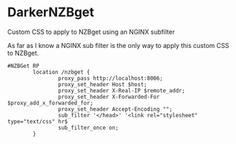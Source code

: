 # DarkerNZBget
Custom CSS to apply to NZBget using an NGINX subfilter

As far as I know a NGINX sub filter is the only way to apply this custom CSS to NZBget.
```
#NZBGet RP
        location /nzbget {
                proxy_pass http://localhost:8006;
                proxy_set_header Host $host;
                proxy_set_header X-Real-IP $remote_addr;
                proxy_set_header X-Forwarded-For $proxy_add_x_forwarded_for;
                proxy_set_header Accept-Encoding "";
                sub_filter '</head>' '<link rel="stylesheet" type="text/css" hr$
                sub_filter_once on;
        }
```

